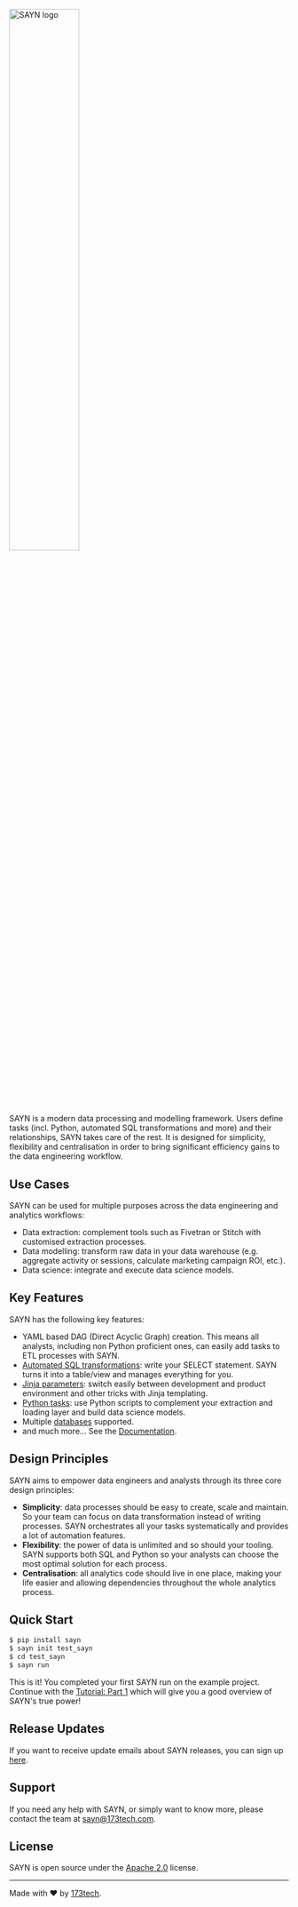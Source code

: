<img
  src="https://173-static-files.s3.eu-west-2.amazonaws.com/sayn_docs/logos/sayn_logo.png"
  alt="SAYN logo"
  style="width: 50%; height: 50%;"
/>

#

SAYN is a modern data processing and modelling framework. Users define tasks (incl. Python, automated SQL transformations and more) and their relationships, SAYN takes care of the rest. It is designed for simplicity, flexibility and centralisation in order to bring significant efficiency gains to the data engineering workflow.

## Use Cases

SAYN can be used for multiple purposes across the data engineering and analytics workflows:

* Data extraction: complement tools such as Fivetran or Stitch with customised extraction processes.
* Data modelling: transform raw data in your data warehouse (e.g. aggregate activity or sessions, calculate marketing campaign ROI, etc.).
* Data science: integrate and execute data science models.

## Key Features

SAYN has the following key features:

* YAML based DAG (Direct Acyclic Graph) creation. This means all analysts, including non Python proficient ones, can easily add tasks to ETL processes with SAYN.
* [Automated SQL transformations](https://173tech.github.io/sayn/tasks/autosql/): write your SELECT statement. SAYN turns it into a table/view and manages everything for you.
* [Jinja parameters](https://173tech.github.io/sayn/parameters/): switch easily between development and product environment and other tricks with Jinja templating.
* [Python tasks](https://173tech.github.io/sayn/tasks/python/): use Python scripts to complement your extraction and loading layer and build data science models.
* Multiple [databases](https://173tech.github.io/sayn/databases/overview/) supported.
* and much more... See the [Documentation](https://173tech.github.io/sayn/).

## Design Principles

SAYN aims to empower data engineers and analysts through its  three core design principles:

* **Simplicity**: data processes should be easy to create, scale and maintain. So your team can focus on data transformation instead of writing processes. SAYN orchestrates all your tasks systematically and provides a lot of automation features.
* **Flexibility**: the power of data is unlimited and so should your tooling. SAYN supports both SQL and Python so your analysts can choose the most optimal solution for each process.
* **Centralisation**: all analytics code should live in one place, making your life easier and allowing dependencies throughout the whole analytics process.

## Quick Start

```bash
$ pip install sayn
$ sayn init test_sayn
$ cd test_sayn
$ sayn run
```

This is it! You completed your first SAYN run on the example project. Continue with the [Tutorial: Part 1](https://173tech.github.io/sayn/tutorials/tutorial_part1/) which will give you a good overview of SAYN's true power!

## Release Updates

If you want to receive update emails about SAYN releases, you can sign up [here](http://eepurl.com/hnfJIr).

## Support

If you need any help with SAYN, or simply want to know more, please contact the team at <sayn@173tech.com>.

## License

SAYN is open source under the [Apache 2.0](https://www.apache.org/licenses/LICENSE-2.0) license.

---

Made with :heart: by [173tech](https://www.173tech.com).
